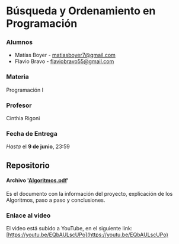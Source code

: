 # Búsqueda y Ordenamiento en Programación
### Alumnos
- Matías Boyer - <matiasboyer7@gmail.com>
- Flavio Bravo - <flaviobravo55@gmail.com>
### Materia
Programación I
### Profesor
Cinthia Rigoni

### Fecha de Entrega
*Hasta* el **9 de junio**, 23:59

## Repositorio
#### Archivo '[Algoritmos.pdf](./Algoritmos.pdf)'
Es el documento con la información del proyecto, explicación de los Algoritmos, paso a paso y conclusiones.

### Enlace al video
El video está subido a YouTube, en el siguiente link:
[https://youtu.be/EQbAULscUPo](https://youtu.be/EQbAULscUPo)
